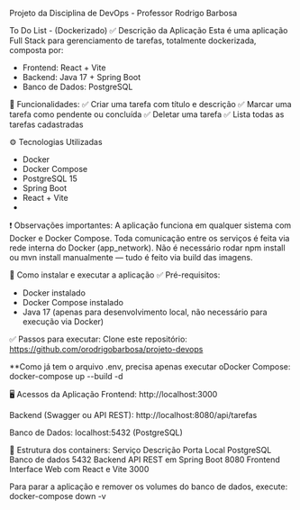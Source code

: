 Projeto da Disciplina de DevOps - Professor Rodrigo Barbosa


To Do List - (Dockerizado)
✅ Descrição da Aplicação
Esta é uma aplicação Full Stack para gerenciamento de tarefas, totalmente dockerizada, composta por:


- Frontend: React + Vite
- Backend: Java 17 + Spring Boot
- Banco de Dados: PostgreSQL


🎯 Funcionalidades:
✅ Criar uma tarefa com título e descrição
✅ Marcar uma tarefa como pendente ou concluída
✅ Deletar uma tarefa
✅ Lista todas as tarefas cadastradas


⚙️ Tecnologias Utilizadas
- Docker
- Docker Compose
- PostgreSQL 15
- Spring Boot
- React + Vite
- 

❗ Observações importantes:
A aplicação funciona em qualquer sistema com Docker e Docker Compose.
Toda comunicação entre os serviços é feita via rede interna do Docker (app_network).
Não é necessário rodar npm install ou mvn install manualmente — tudo é feito via build das imagens.

🚀 Como instalar e executar a aplicação
✅ Pré-requisitos:
-  Docker instalado
- Docker Compose instalado
- Java 17 (apenas para desenvolvimento local, não necessário para execução via Docker)

  
 ✅ Passos para executar:
Clone este repositório: https://github.com/orodrigobarbosa/projeto-devops

**Como já tem o arquivo .env,  precisa apenas executar oDocker Compose:
docker-compose up --build -d

🖥️ Acessos da Aplicação
Frontend: http://localhost:3000

Backend (Swagger ou API REST): http://localhost:8080/api/tarefas

Banco de Dados: localhost:5432 (PostgreSQL)


📝 Estrutura dos containers:
Serviço	      Descrição	                              Porta Local
PostgreSQL	 Banco de dados	                             5432
Backend	    API REST em Spring Boot  	                   8080
Frontend	  Interface Web com React e Vite	             3000


Para parar a aplicação e remover os volumes do banco de dados, execute:
docker-compose down -v

